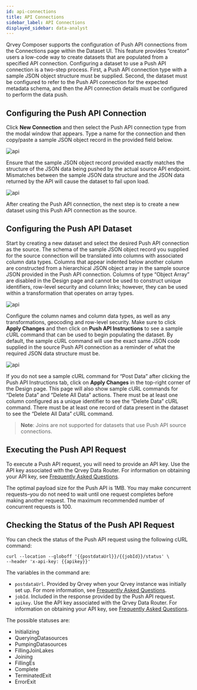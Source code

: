 ```yaml
---
id: api-connections
title: API Connections
sidebar_label: API Connections
displayed_sidebar: data-analyst
---
```


<div style={{textAlign: "justify"}}>

Qrvey Composer supports the configuration of Push API connections from the Connections page within the Dataset UI.  This feature provides “creator” users a low-code way to create datasets that are populated from a specified API connection.  Configuring a dataset to use a Push API connection is a two-step process.  First, a Push API connection type with a sample JSON object structure must be supplied.  Second, the dataset must be configured to refer to the Push API connection for the expected metadata schema, and then the API connection details must be configured to perform the data push.

## Configuring the Push API Connection

Click **New Connection** and then select the Push API connection type from the modal window that appears.  Type a name for the connection and then copy/paste a sample JSON object record in the provided field below.

![api](https://s3.amazonaws.com/cdn.qrvey.com/documentation_assets/ui-docs/datasets/api-connections/api1.png#thumbnail)


Ensure that the sample JSON object record provided exactly matches the structure of the JSON data being pushed by the actual source API endpoint.  Mismatches between the sample JSON data structure and the JSON data returned by the API will cause the dataset to fail upon load.


![api](https://s3.amazonaws.com/cdn.qrvey.com/documentation_assets/ui-docs/datasets/api-connections/api2.png#thumbnail-40)

After creating the Push API connection, the next step is to create a new dataset using this Push API connection as the source.

## Configuring the Push API Dataset

Start by creating a new dataset and select the desired Push API connection as the source.  The schema of the sample JSON object record you supplied for the source connection will be translated into columns with associated column data types.  Columns that appear indented below another column are constructed from a hierarchical JSON object array in the sample source JSON provided in the Push API connection.  Columns of type “Object Array” are disabled in the Design page and cannot be used to construct unique identifiers, row-level security and column links; however, they can be used within a transformation that operates on array types.

![api](https://s3.amazonaws.com/cdn.qrvey.com/documentation_assets/ui-docs/datasets/api-connections/api3.png#thumbnail-60)

Configure the column names and column data types, as well as any transformations, geocoding and row-level security.  Make sure to click **Apply Changes** and then click on **Push API Instructions** to see a sample cURL command that can be used to begin populating the dataset.  By default, the sample cURL command will use the exact same JSON code supplied in the source Push API connection as a reminder of what the required JSON data structure must be.


![api](https://s3.amazonaws.com/cdn.qrvey.com/documentation_assets/ui-docs/datasets/api-connections/api4.png#thumbnail)

If you do not see a sample cURL command for “Post Data” after clicking the Push API Instructions tab, click on **Apply Changes** in the top-right corner of the Design page.  This page will also show sample cURL commands for “Delete Data” and “Delete All Data” actions.  There must be at least one column configured as a unique identifier to see the “Delete Data” cURL command.  There must be at least one record of data present in the dataset to see the “Delete All Data” cURL command.

> **Note**:  Joins are not supported for datasets that use Push API source connections.


## Executing the Push API Request
To execute a Push API request, you will need to provide an API key. Use the API key associated with the Qrvey Data Router. For information on obtaining your API key, see [Frequently Asked Questions](../../../getting-started/faqs.md#where-can-i-find-my-api-key).

The optimal payload size for the Push API is 1MB. You may make concurrent requests–you do not need to wait until one request completes before making another request. The maximum recommended number of concurrent requests is 100. 

## Checking the Status of the Push API Request
You can check the status of the Push API request using the following cURL command: 

```
curl --location --globoff '{{postdataUrl}}/{{jobId}}/status' \
--header 'x-api-key: {{apikey}}'
```

The variables in the command are:
* `postdataUrl`. Provided by Qrvey when your Qrvey instance was initially set up. For more information, see [Frequently Asked Questions](../../../getting-started/faqs.md#where-can-i-find-my-api-key).
* `jobId`. Included in the response provided by the Push API request. 
* `apikey`. Use the API key associated with the Qrvey Data Router. For information on obtaining your API key, see [Frequently Asked Questions](../../../getting-started/faqs.md#where-can-i-find-my-api-key).

The possible statuses are:
* Initializing
* QueryingDatasources
* PumpingDatasources
* FillingJoinLakes
* Joining
* FillingEs
* Complete
* TerminatedExit
* ErrorExit






</div>



